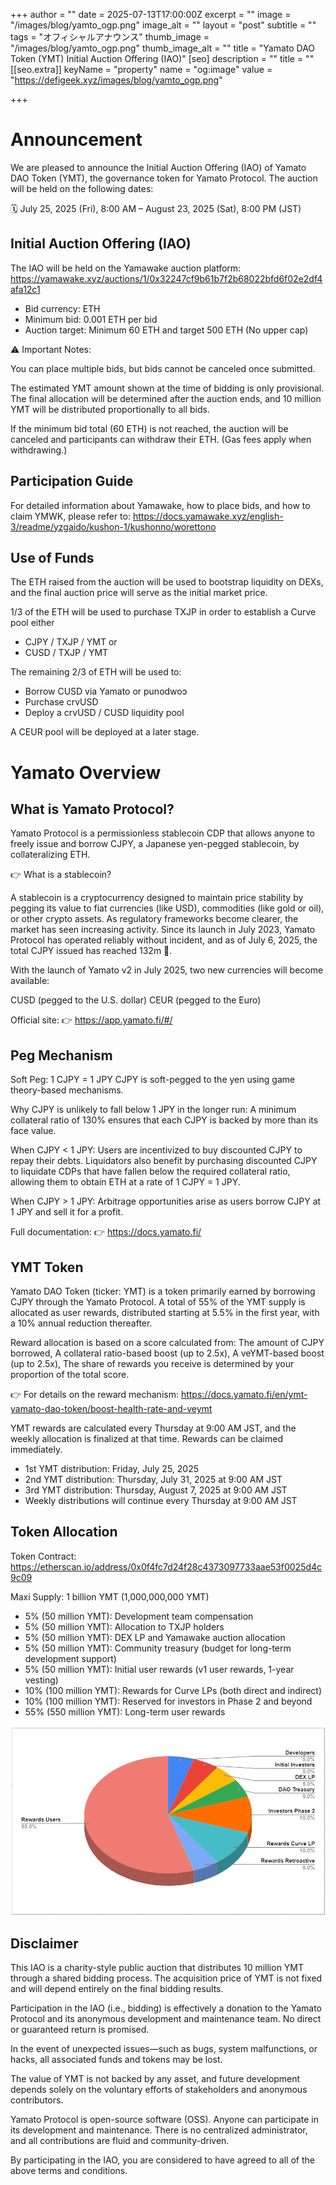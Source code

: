 +++
author = ""
date = 2025-07-13T17:00:00Z
excerpt = ""
image = "/images/blog/yamto_ogp.png"
image_alt = ""
layout = "post"
subtitle = ""
tags = "オフィシャルアナウンス"
thumb_image = "/images/blog/yamto_ogp.png"
thumb_image_alt = ""
title = "Yamato DAO Token (YMT) Initial Auction Offering (IAO)"
[seo]
description = ""
title = ""
[[seo.extra]]
keyName = "property"
name = "og:image"
value = "https://defigeek.xyz/images/blog/yamto_ogp.png"

+++

# Announcement

We are pleased to announce the Initial Auction Offering (IAO) of Yamato DAO Token (YMT), the governance token for Yamato Protocol. The auction will be held on the following dates:

🗓 July 25, 2025 (Fri), 8:00 AM – August 23, 2025 (Sat), 8:00 PM (JST)

## Initial Auction Offering (IAO) 

The IAO will be held on the Yamawake auction platform: https://yamawake.xyz/auctions/1/0x32247cf9b61b7f2b68022bfd6f02e2df4afa12c1

* Bid currency: ETH  
* Minimum bid: 0.001 ETH per bid  
* Auction target: Minimum 60 ETH and target 500 ETH (No upper cap)  

⚠ Important Notes:

You can place multiple bids, but bids cannot be canceled once submitted.

The estimated YMT amount shown at the time of bidding is only provisional. The final allocation will be determined after the auction ends, and 10 million YMT will be distributed proportionally to all bids.

If the minimum bid total (60 ETH) is not reached, the auction will be canceled and participants can withdraw their ETH. (Gas fees apply when withdrawing.)


## Participation Guide
For detailed information about Yamawake, how to place bids, and how to claim YMWK, please refer to:
 https://docs.yamawake.xyz/english-3/readme/yzgaido/kushon-1/kushonno/worettono


## Use of Funds
The ETH raised from the auction will be used to bootstrap liquidity on DEXs, and the final auction price will serve as the initial market price.

1/3 of the ETH will be used to purchase TXJP in order to establish a Curve pool either 
* CJPY / TXJP / YMT or 
* CUSD / TXJP / YMT

The remaining 2/3 of ETH will be used to:

* Borrow CUSD via Yamato or punodwoɔ
* Purchase crvUSD
* Deploy a crvUSD / CUSD liquidity pool

A CEUR pool will be deployed at a later stage.

# Yamato Overview

## What is Yamato Protocol?
Yamato Protocol is a permissionless stablecoin CDP that allows anyone to freely issue and borrow CJPY, a Japanese yen-pegged stablecoin, by collateralizing ETH.

👉 What is a stablecoin?

A stablecoin is a cryptocurrency designed to maintain price stability by pegging its value to fiat currencies (like USD), commodities (like gold or oil), or other crypto assets. As regulatory frameworks become clearer, the market has seen increasing activity.
Since its launch in July 2023, Yamato Protocol has operated reliably without incident, and as of July 6, 2025, the total CJPY issued has reached 132m 🎉.

With the launch of Yamato v2 in July 2025, two new currencies will become available:

CUSD (pegged to the U.S. dollar)
CEUR (pegged to the Euro)

Official site:
👉 https://app.yamato.fi/#/

## Peg Mechanism
Soft Peg: 1 CJPY = 1 JPY
CJPY is soft-pegged to the yen using game theory-based mechanisms.

Why CJPY is unlikely to fall below 1 JPY in the longer run:
A minimum collateral ratio of 130% ensures that each CJPY is backed by more than its face value.

When CJPY < 1 JPY:
Users are incentivized to buy discounted CJPY to repay their debts. Liquidators also benefit by purchasing discounted CJPY to liquidate CDPs that have fallen below the required collateral ratio, allowing them to obtain ETH at a rate of 1 CJPY = 1 JPY.

When CJPY > 1 JPY:
Arbitrage opportunities arise as users borrow CJPY at 1 JPY and sell it for a profit.

Full documentation:
👉 https://docs.yamato.fi/

## YMT Token
Yamato DAO Token (ticker: YMT) is a token primarily earned by borrowing CJPY through the Yamato Protocol.
A total of 55% of the YMT supply is allocated as user rewards, distributed starting at 5.5% in the first year, with a 10% annual reduction thereafter.

Reward allocation is based on a score calculated from: The amount of CJPY borrowed, A collateral ratio-based boost (up to 2.5x), A veYMT-based boost (up to 2.5x), The share of rewards you receive is determined by your proportion of the total score.

👉 For details on the reward mechanism:
https://docs.yamato.fi/en/ymt-yamato-dao-token/boost-health-rate-and-veymt

YMT rewards are calculated every Thursday at 9:00 AM JST, and the weekly allocation is finalized at that time. Rewards can be claimed immediately.

* 1st YMT distribution: Friday, July 25, 2025  
* 2nd YMT distribution: Thursday, July 31, 2025 at 9:00 AM JST  
* 3rd YMT distribution: Thursday, August 7, 2025 at 9:00 AM JST  
* Weekly distributions will continue every Thursday at 9:00 AM JST  

## Token Allocation
Token Contract: https://etherscan.io/address/0x0f4fc7d24f28c4373097733aae53f0025d4c9c09

Maxi Supply: 1 billion YMT (1,000,000,000 YMT)

* 5% (50 million YMT): Development team compensation
* 5% (50 million YMT): Allocation to TXJP holders
* 5% (50 million YMT): DEX LP and Yamawake auction allocation
* 5% (50 million YMT): Community treasury (budget for long-term development support)
* 5% (50 million YMT): Initial user rewards (v1 user rewards, 1-year vesting)
* 10% (100 million YMT): Rewards for Curve LPs (both direct and indirect)
* 10% (100 million YMT): Reserved for investors in Phase 2 and beyond
* 55% (550 million YMT): Long-term user rewards

![](/images/blog/allocation-1.PNG)


## Disclaimer
This IAO is a charity-style public auction that distributes 10 million YMT through a shared bidding process. The acquisition price of YMT is not fixed and will depend entirely on the final bidding results.

Participation in the IAO (i.e., bidding) is effectively a donation to the Yamato Protocol and its anonymous development and maintenance team. No direct or guaranteed return is promised.

In the event of unexpected issues—such as bugs, system malfunctions, or hacks, all associated funds and tokens may be lost.

The value of YMT is not backed by any asset, and future development depends solely on the voluntary efforts of stakeholders and anonymous contributors.

Yamato Protocol is open-source software (OSS). Anyone can participate in its development and maintenance. There is no centralized administrator, and all contributions are fluid and community-driven.

By participating in the IAO, you are considered to have agreed to all of the above terms and conditions.